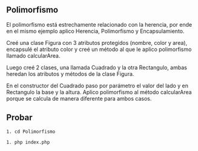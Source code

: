 ## Polimorfismo

El polimorfismo está estrechamente relacionado con la herencia, por ende en el mismo ejemplo aplico Herencia, Polimorfismo y Encapsulamiento. 


Creé una clase Figura con 3 atributos protegidos (nombre, color y area), encapsulé el atributo color y creé un método al que le aplico polimorfismo llamado calcularArea.

Luego creé 2 clases, una llamada Cuadrado y la otra Rectangulo, ambas heredan los atributos y métodos de la clase Figura.

En el constructor del Cuadrado paso por parámetro el valor del lado y en Rectangulo la base y la altura. Aplico polimorfismo al método calcularArea porque se calcula de manera diferente para ambos casos.

## Probar

`1. cd Polimorfismo`

`1. php index.php`